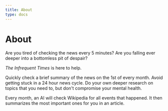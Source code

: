 ```yaml
---
title: About
type: docs
---
```


# About

Are you tired of checking the news every 5 minutes? Are you falling ever deeper into a bottomless pit of despair? 

*The Infrequent Times* is here to help. 

Quickly check a brief summary of the news on the 1st of every month. Avoid getting stuck in a 24 hour news cycle. Do your own deeper research on topics that you need to, but don't compromise your mental health.

Every month, an AI will check Wikipedia for all events that happened. It then summarizes the most important ones for you in an article.
